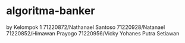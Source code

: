 # algoritma-banker

by Kelompok 1
71220872/Nathanael Santoso
71220928/Natanael
71220852/Himawan Prayogo
71220956/Vicky Yohanes Putra Setiawan
